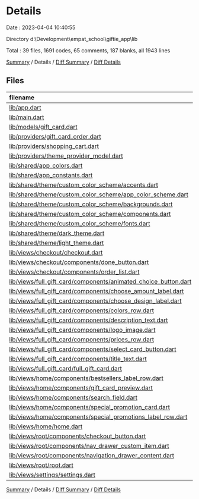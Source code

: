 # Details

Date : 2023-04-04 10:40:55

Directory d:\\Development\\empat_school\\giftie_app\\lib

Total : 39 files,  1691 codes, 65 comments, 187 blanks, all 1943 lines

[Summary](results.md) / Details / [Diff Summary](diff.md) / [Diff Details](diff-details.md)

## Files
| filename | language | code | comment | blank | total |
| :--- | :--- | ---: | ---: | ---: | ---: |
| [lib/app.dart](/lib/app.dart) | Dart | 38 | 0 | 4 | 42 |
| [lib/main.dart](/lib/main.dart) | Dart | 7 | 0 | 2 | 9 |
| [lib/models/gift_card.dart](/lib/models/gift_card.dart) | Dart | 15 | 6 | 7 | 28 |
| [lib/providers/gift_card_order.dart](/lib/providers/gift_card_order.dart) | Dart | 21 | 0 | 8 | 29 |
| [lib/providers/shopping_cart.dart](/lib/providers/shopping_cart.dart) | Dart | 12 | 0 | 4 | 16 |
| [lib/providers/theme_provider_model.dart](/lib/providers/theme_provider_model.dart) | Dart | 12 | 0 | 4 | 16 |
| [lib/shared/app_colors.dart](/lib/shared/app_colors.dart) | Dart | 14 | 0 | 10 | 24 |
| [lib/shared/app_constants.dart](/lib/shared/app_constants.dart) | Dart | 3 | 0 | 1 | 4 |
| [lib/shared/theme/custom_color_scheme/accents.dart](/lib/shared/theme/custom_color_scheme/accents.dart) | Dart | 41 | 1 | 7 | 49 |
| [lib/shared/theme/custom_color_scheme/app_color_scheme.dart](/lib/shared/theme/custom_color_scheme/app_color_scheme.dart) | Dart | 73 | 1 | 5 | 79 |
| [lib/shared/theme/custom_color_scheme/backgrounds.dart](/lib/shared/theme/custom_color_scheme/backgrounds.dart) | Dart | 22 | 1 | 3 | 26 |
| [lib/shared/theme/custom_color_scheme/components.dart](/lib/shared/theme/custom_color_scheme/components.dart) | Dart | 22 | 1 | 7 | 30 |
| [lib/shared/theme/custom_color_scheme/fonts.dart](/lib/shared/theme/custom_color_scheme/fonts.dart) | Dart | 15 | 1 | 4 | 20 |
| [lib/shared/theme/dark_theme.dart](/lib/shared/theme/dark_theme.dart) | Dart | 15 | 0 | 2 | 17 |
| [lib/shared/theme/light_theme.dart](/lib/shared/theme/light_theme.dart) | Dart | 15 | 0 | 2 | 17 |
| [lib/views/checkout/checkout.dart](/lib/views/checkout/checkout.dart) | Dart | 54 | 0 | 4 | 58 |
| [lib/views/checkout/components/done_button.dart](/lib/views/checkout/components/done_button.dart) | Dart | 51 | 0 | 5 | 56 |
| [lib/views/checkout/components/order_list.dart](/lib/views/checkout/components/order_list.dart) | Dart | 70 | 0 | 5 | 75 |
| [lib/views/full_gift_card/components/animated_choice_button.dart](/lib/views/full_gift_card/components/animated_choice_button.dart) | Dart | 55 | 6 | 11 | 72 |
| [lib/views/full_gift_card/components/choose_amount_label.dart](/lib/views/full_gift_card/components/choose_amount_label.dart) | Dart | 22 | 0 | 4 | 26 |
| [lib/views/full_gift_card/components/choose_design_label.dart](/lib/views/full_gift_card/components/choose_design_label.dart) | Dart | 21 | 0 | 4 | 25 |
| [lib/views/full_gift_card/components/colors_row.dart](/lib/views/full_gift_card/components/colors_row.dart) | Dart | 42 | 4 | 3 | 49 |
| [lib/views/full_gift_card/components/description_text.dart](/lib/views/full_gift_card/components/description_text.dart) | Dart | 41 | 0 | 6 | 47 |
| [lib/views/full_gift_card/components/logo_image.dart](/lib/views/full_gift_card/components/logo_image.dart) | Dart | 30 | 0 | 4 | 34 |
| [lib/views/full_gift_card/components/prices_row.dart](/lib/views/full_gift_card/components/prices_row.dart) | Dart | 51 | 43 | 6 | 100 |
| [lib/views/full_gift_card/components/select_card_button.dart](/lib/views/full_gift_card/components/select_card_button.dart) | Dart | 95 | 0 | 4 | 99 |
| [lib/views/full_gift_card/components/title_text.dart](/lib/views/full_gift_card/components/title_text.dart) | Dart | 22 | 0 | 4 | 26 |
| [lib/views/full_gift_card/full_gift_card.dart](/lib/views/full_gift_card/full_gift_card.dart) | Dart | 68 | 0 | 5 | 73 |
| [lib/views/home/components/bestsellers_label_row.dart](/lib/views/home/components/bestsellers_label_row.dart) | Dart | 41 | 0 | 4 | 45 |
| [lib/views/home/components/gift_card_preview.dart](/lib/views/home/components/gift_card_preview.dart) | Dart | 93 | 0 | 5 | 98 |
| [lib/views/home/components/search_field.dart](/lib/views/home/components/search_field.dart) | Dart | 105 | 0 | 6 | 111 |
| [lib/views/home/components/special_promotion_card.dart](/lib/views/home/components/special_promotion_card.dart) | Dart | 44 | 0 | 3 | 47 |
| [lib/views/home/components/special_promotions_label_row.dart](/lib/views/home/components/special_promotions_label_row.dart) | Dart | 59 | 0 | 4 | 63 |
| [lib/views/home/home.dart](/lib/views/home/home.dart) | Dart | 129 | 0 | 8 | 137 |
| [lib/views/root/components/checkout_button.dart](/lib/views/root/components/checkout_button.dart) | Dart | 49 | 0 | 3 | 52 |
| [lib/views/root/components/nav_drawer_custom_item.dart](/lib/views/root/components/nav_drawer_custom_item.dart) | Dart | 33 | 1 | 6 | 40 |
| [lib/views/root/components/navigation_drawer_content.dart](/lib/views/root/components/navigation_drawer_content.dart) | Dart | 84 | 0 | 3 | 87 |
| [lib/views/root/root.dart](/lib/views/root/root.dart) | Dart | 99 | 0 | 7 | 106 |
| [lib/views/settings/settings.dart](/lib/views/settings/settings.dart) | Dart | 8 | 0 | 3 | 11 |

[Summary](results.md) / Details / [Diff Summary](diff.md) / [Diff Details](diff-details.md)